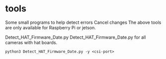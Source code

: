 # tools
Some small programs to help detect errors
Cancel changes
The above tools are only available for Raspberry Pi or jetson.


Detect_HAT_Firmware_Date.py 
Detect_HAT_Firmware_Date.py for all cameras with hat boards.
```
python3 Detect_HAT_Firmware_Date.py -y <csi-port>
```
